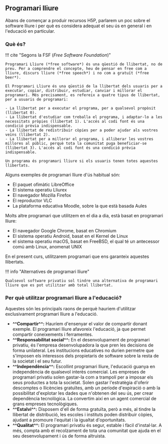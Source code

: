 ## Programari lliure

Abans de començar a produir recursos H5P, parlarem un poc sobre el software lliure i per què es considera adequat el seu ús en general i en l'educació en particular.

### Què és?

!!! cite "Segons la FSF (*Free Software Foundation*)"

    Programari Lliure (*free software*) és una qüestió de llibertat, no de preu. Per a comprendre el concepte, heu de pensar en free com a lliure, discurs lliure (*free speech*) i no com a gratuït (*free beer*).
    
    El Programari Lliure és una qüestió de la llibertat dels usuaris per a executar, copiar, distribuir, estudiar, canviar i millorar el programari. Més precisament, es refereix a quatre tipus de llibertat, per a usuaris de programari:

    - La llibertat per a executar el programa, per a qualsevol propòsit (llibertat 0).
    - La llibertat d'estudiar com treballa el programa, i adaptar-lo a les necessitats pròpies (llibertat 1). L'accés al codi font és una condició prèvia indispensable.
    - La llibertat de redistribuir còpies per a poder ajudar als vostres veïns (llibertat 2).
    - La llibertat per a millorar el programa, i alliberar les vostres millores al públic, perquè tota la comunitat puga beneficiar-se (llibertat 3). L'accés al codi font és una condició prèvia indispensable.
    
    Un programa és programari lliure si els usuaris tenen totes aquestes llibertats.

Alguns exemples de programari lliure d'ús habitual són:

- El paquet ofimàtic LibreOffice
- El sistema operatiu Lliurex
- El navegador Mozilla Firefox
- El reproductor VLC
- La plataforma educativa Moodle, sobre la que està basada Aules

Molts altre programari que utilitzem en el dia a dia, està basat en programari lliure:

- El navegador Google Chrome, basat en Chromium
- El sistema operatiu Android, basat en el Kernel de Linux
- el sistema operatiu macOS, basat en FreeBSD, el qual té un antecessor comú amb Linux, anomenat UNIX

En el present curs, utilitzarem programari que ens garanteix aquestes llibertats.

!!! info "Alternatives de programari lliure"

    Qualsevol software privatiu sol tindre una alternativa de programari lliure que es pot utilitzar amb total llibertat.

### Per què utilitzar programari lliure a l'educació?

Aquestes són les principals raons de perquè hauriem d'utilitzar exclusivament programari lliure a l'educació.

- **^^Compartir^^:** Hauríem d'ensenyar el valor de compartir donant exemple. El programari lliure afavoreix l'educació, ja que permet compartir coneixements i ferramentes.
- **^^Responsabilitat social^^:** En el desenvolupament de programari privatiu, és l'empresa desenvolupadora la que pren les decisions de forma unilateral. Les institucions educatives no durien permetre que s'imposen els interessos dels propietaris de software sobre la resta de la societat i el seu futur.
-  **^^Independència^^:** Escollint programari lliure, l'educació guanya en independència de qualsevol interès comercial. Les empreses de programari privatiu solen gastar-la com a trampolí per a imposar els seus productes a tota la societat. Solen gastar l'estratègia d'oferir descomptes o llicències gratuïtes, amb un període d'expiració o amb la possibilitat d'explotar les dades que n'obtenen del seu ús, per crear dependència tecnològica. La convertim així en un agent comercial de grans empreses tecnològiques.
-  **^^Estalvi^^:** Disposem d'ell de forma gratuïta, però a més, al tindre la llibertat de distribució, les escoles i instituts poden distribuir còpies, ajudant a promoure l'equitat i la igualtat d'oportunitats.
-  **^^Qualitat^^:** El programari privatiu és segur, estable i fàcil d'instal·lar. A més, compta amb el recolzament de tota una comunitat que ajuda en el seu desenvolupament i ús de forma altruista.